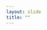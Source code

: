 ```yaml
---
layout: slide
title: ""
---
```


<section data-background-image="assets/images/Slide21.png" data-background-size="70%" data-background-position="center"></section>
